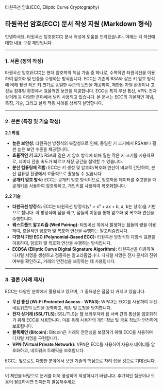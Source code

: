 타원곡선 암호(ECC, Elliptic Curve Cryptography)

## 타원곡선 암호(ECC) 문서 작성 지원 (Markdown 형식)

안녕하세요. 타원곡선 암호(ECC) 문서 작성에 도움을 드리겠습니다. 아래는 각 섹션에 대한 내용 구성 제안입니다.

---

### 1. 서론 (정의 작성)

타원곡선 암호(ECC)는 현대 암호학의 핵심 기술 중 하나로, 수학적인 타원곡선을 이용하여 암호화 및 인증을 수행하는 방식입니다.  ECC는 기존의 RSA와 같은 키 암호 방식에 비해 훨씬 작은 키 크기로 동일한 수준의 보안을 제공하여, 제한된 자원 환경이나 고성능 컴퓨팅 환경에서 효율적인 보안을 제공합니다.  ECC는 특히 무선 통신, VPN, 전자 상거래 등 다양한 분야에서 널리 사용되고 있습니다.  본 문서는 ECC의 기본적인 개념, 특징, 기술, 그리고 실제 적용 사례를 상세히 설명합니다.

---

### 2. 본론 (특징 및 기술 작성)

**2.1 특징**

*   **높은 보안성:**  타원곡선 방정식의 복잡성으로 인해, 동일한 키 크기에서 RSA보다 훨씬 높은 보안 수준을 제공합니다.
*   **효율적인 키 크기:**  RSA와 같은 키 암호 방식에 비해 훨씬 작은 키 크기를 사용하므로, 데이터 전송 속도가 빠르고 저장 공간을 절약할 수 있습니다.
*   **분산 컴퓨팅에 적합:**  ECC는 키 생성 및 암호화/복호화 연산이 비교적 간단하여, 분산 컴퓨팅 환경에서 효율적으로 활용될 수 있습니다.
*   **공개키 암호 방식:**  ECC는 공개키 암호 방식이므로, 암호화된 데이터를 주고받을 때 공개키를 사용하여 암호화하고, 개인키를 사용하여 복호화합니다.

**2.2 기술**

*   **타원곡선 방정식:**  ECC는 타원곡선 방정식(y² = x³ + ax + b, a, b는 상수)을 기반으로 합니다.  이 방정식에 점을 찍고, 점들의 이동을 통해 암호화 및 복호화 연산을 수행합니다.
*   **웨스트폴드 알고리즘 (Weil Pairing):**  타원곡선 위에서 발생하는 점들의 쌍을 이용하여, 효율적인 암호화 및 복호화 연산을 수행하는 알고리즘입니다.
*   **다항식 기반 ECC (Polynomial-Based ECC):**  타원곡선 방정식의 다항식 표현을 이용하여, 암호화 및 복호화 연산을 수행하는 방식입니다.
*   **ECDSA (Elliptic Curve Digital Signature Algorithm):**  타원곡선을 이용하여 디지털 서명을 생성하고 검증하는 알고리즘입니다.  디지털 서명은 전자 문서의 진위 여부를 확인하고, 거래의 안전성을 보장하는 데 사용됩니다.

---

### 3. 결론 (사례 제시)

ECC는 다양한 분야에서 활용되고 있으며, 그 중요성은 점점 더 커지고 있습니다.

*   **무선 통신 (Wi-Fi Protected Access - WPA3):** WPA3는 ECC를 사용하여 무선 네트워크의 보안을 강화하고, 해킹 및 도청을 방지합니다.
*   **전자 상거래 (SSL/TLS):**  SSL/TLS는 웹 브라우저와 웹 서버 간의 통신을 암호화하기 위해 ECC를 사용합니다.  이를 통해 사용자의 개인 정보 및 금융 정보가 안전하게 보호됩니다.
*   **블록체인 (Bitcoin):**  Bitcoin은 거래의 안전성을 보장하기 위해 ECC를 사용하여 디지털 서명을 구현합니다.
*   **VPN (Virtual Private Network):**  VPN은 ECC를 사용하여 사용자 데이터를 암호화하고, 네트워크 트래픽을 보호합니다.

ECC는 앞으로도 다양한 분야에서 보안 기술의 핵심으로 자리 잡을 것으로 기대됩니다.

---

이 제안을 바탕으로 문서를 더욱 풍성하게 작성하시기 바랍니다. 추가적인 질문이나 도움이 필요하시면 언제든지 말씀해주세요.

